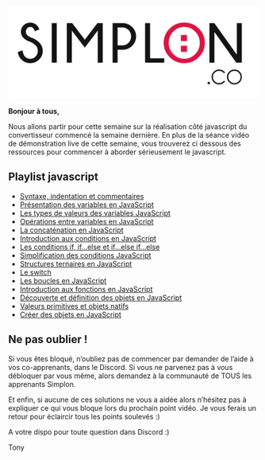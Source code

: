 ![image alt text](image_0.jpg)

**Bonjour à tous,**

Nous allons partir pour cette semaine sur la réalisation côté javascript du convertisseur commencé la semaine dernière. En plus de la séance vidéo de démonstration live de cette semaine, vous trouverez ci dessous des ressources pour commencer à aborder sérieusement le javascript.

## Playlist javascript

* [Syntaxe, indentation et commentaires](https://www.youtube.com/watch?v=AtUwagcoDL8&index=5&list=PLwLsbqvBlImFB8AuT6ENIg-s87ys4yGWI)
* [Présentation des variables en JavaScript](https://www.youtube.com/watch?v=9jGQLBaw32Q&list=PLwLsbqvBlImFB8AuT6ENIg-s87ys4yGWI&index=6)
* [Les types de valeurs des variables JavaScript](https://www.youtube.com/watch?v=N-B-EdmpcJw&list=PLwLsbqvBlImFB8AuT6ENIg-s87ys4yGWI&index=7)
* [Opérations entre variables en JavaScript](https://www.youtube.com/watch?v=lIkXktOFJIM&list=PLwLsbqvBlImFB8AuT6ENIg-s87ys4yGWI&index=8)
* [La concaténation en JavaScript](https://www.youtube.com/watch?v=WWNqWniNkWo&list=PLwLsbqvBlImFB8AuT6ENIg-s87ys4yGWI&index=9)
* [Introduction aux conditions en JavaScript](https://www.youtube.com/watch?v=MpGjBoDDBuY&list=PLwLsbqvBlImFB8AuT6ENIg-s87ys4yGWI&index=10)
* [Les conditions if, if...else et if...else if...else](https://www.youtube.com/watch?v=7eGSC5-mdIU&index=11&list=PLwLsbqvBlImFB8AuT6ENIg-s87ys4yGWI)
* [Simplification des conditions JavaScript](https://www.youtube.com/watch?v=DdEtCy76oH4&list=PLwLsbqvBlImFB8AuT6ENIg-s87ys4yGWI&index=13)
* [Structures ternaires en JavaScript](https://www.youtube.com/watch?v=SCPhXNMt79I&index=14&list=PLwLsbqvBlImFB8AuT6ENIg-s87ys4yGWI)
* [Le switch](https://www.youtube.com/watch?v=pkqoAfJkLao&list=PLwLsbqvBlImFB8AuT6ENIg-s87ys4yGWI&index=15)
* [Les boucles en JavaScript](https://www.youtube.com/watch?v=z5PO4uGT2Gg&index=16&list=PLwLsbqvBlImFB8AuT6ENIg-s87ys4yGWI)
* [Introduction aux fonctions en JavaScript](https://www.youtube.com/watch?v=JqzEfz1gsVo&list=PLwLsbqvBlImFB8AuT6ENIg-s87ys4yGWI&index=17)
* [Découverte et définition des objets en JavaScript](https://www.youtube.com/watch?v=9KAZQQoGhYE&list=PLwLsbqvBlImFB8AuT6ENIg-s87ys4yGWI&index=18)
* [Valeurs primitives et objets natifs](https://www.youtube.com/watch?v=w6dXNYW7BTY&list=PLwLsbqvBlImFB8AuT6ENIg-s87ys4yGWI&index=19)
* [Créer des objets en JavaScript](https://www.youtube.com/watch?v=AgKYCm6df6o&list=PLwLsbqvBlImFB8AuT6ENIg-s87ys4yGWI&index=20)


## Ne pas oublier !

Si vous êtes bloqué, n’oubliez pas de commencer par demander de l’aide à vos co-apprenants, dans le Discord. Si vous ne parvenez pas à vous débloquer par vous même, alors demandez à la communauté de TOUS les apprenants Simplon.

Et enfin, si aucune de ces solutions ne vous a aidée alors n’hésitez pas à expliquer ce qui vous bloque lors du prochain point vidéo. Je vous ferais un retour pour éclaircir tous les points soulevés :)


A votre dispo pour toute question dans Discord :)

Tony
